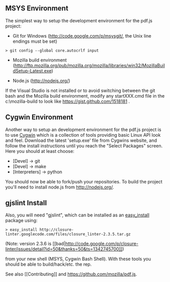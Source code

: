 ## MSYS Environment

The simplest way to setup the development environment for the pdf.js project:

* Git for Windows (http://code.google.com/p/msysgit/, the Unix line endings must be set)

```> git config --global core.autocrlf input```

* Mozilla build environment (http://ftp.mozilla.org/pub/mozilla.org/mozilla/libraries/win32/MozillaBuildSetup-Latest.exe)

* Node.js (http://nodejs.org/)

If the Visual Studio is not installed or to avoid switching between the git bash and the Mozilla build environment, modify any startXXX.cmd file in the c:\mozilla-build to look like https://gist.github.com/1518181 .

## Cygwin Environment
Another way to setup an development environment for the pdf.js project is to use [Cygwin](http://www.cygwin.com/) which is a collection of tools providing basic Linux API look and feel.
Download the latest 'setup.exe' file from Cygwins website, and follow the install instructions until you reach the "Select Packages" screen. Here you should at least choose:

  * [Devel] -> git
  * [Devel] -> make
  * [Interpreters] -> python

You should now be able to fork/push your repositories. To build the project you'll need to install node.js from http://nodejs.org/.

## gjslint Install

Also, you will need "gjslint", which can be installed as an [easy_install](http://peak.telecommunity.com/DevCenter/EasyInstall#installing-easy-install) package using:

```> easy_install http://closure-linter.googlecode.com/files/closure_linter-2.3.5.tar.gz```

(Note: version 2.3.6 is [[bad|http://code.google.com/p/closure-linter/issues/detail?id=50&thanks=50&ts=1342745700]])

from your new shell (MSYS, Cygwin Bash Shell). With these tools you should be able to build/hack/etc. the rep.


See also [[Contributing]] and https://github.com/mozilla/pdf.js. 